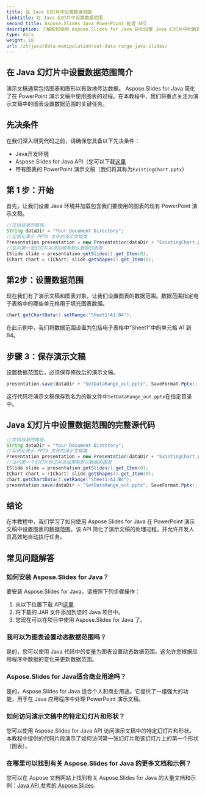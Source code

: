 ```yaml
---
title: 在 Java 幻灯片中设置数据范围
linktitle: 在 Java 幻灯片中设置数据范围
second_title: Aspose.Slides Java PowerPoint 处理 API
description: 了解如何使用 Aspose.Slides for Java 轻松设置 Java 幻灯片中的数据范围。使用此分步指南创建动态和数据驱动的演示文稿。
type: docs
weight: 18
url: /zh/java/data-manipulation/set-data-range-java-slides/
---
```


## 在 Java 幻灯片中设置数据范围简介

演示文稿通常包括图表和图形以有效地传达数据。 Aspose.Slides for Java 简化了在 PowerPoint 演示文稿中使用图表的过程。在本教程中，我们将重点关注为演示文稿中的图表设置数据范围的关键任务。

## 先决条件

在我们深入研究代码之前，请确保您具备以下先决条件：

- Java开发环境
-  Aspose.Slides for Java API（您可以下载[这里](https://releases.aspose.com/slides/java/）)
- 带有图表的 PowerPoint 演示文稿（我们将其称为`ExistingChart.pptx`）

## 第 1 步：开始

首先，让我们设置 Java 环境并加载包含我们要使用的图表的现有 PowerPoint 演示文稿。

```java
//文档目录的路径。
String dataDir = "Your Document Directory";
//实例化表示 PPTX 文件的演示文稿类
Presentation presentation = new Presentation(dataDir + "ExistingChart.pptx");
//访问第一张幻灯片并添加带有默认数据的图表
ISlide slide = presentation.getSlides().get_Item(0);
IChart chart = (IChart) slide.getShapes().get_Item(0);
```

## 第2步：设置数据范围

现在我们有了演示文稿和图表对象，让我们设置图表的数据范围。数据范围指定电子表格中的哪些单元格用于填充图表数据。

```java
chart.getChartData().setRange("Sheet1!A1:B4");
```

在此示例中，我们将数据范围设置为包括电子表格中“Sheet1”中的单元格 A1 到 B4。

## 步骤 3：保存演示文稿

设置数据范围后，必须保存修改后的演示文稿。

```java
presentation.save(dataDir + "SetDataRange_out.pptx", SaveFormat.Pptx);
```

这行代码将演示文稿保存到名为的新文件中`SetDataRange_out.pptx`在指定目录中。

## Java 幻灯片中设置数据范围的完整源代码

```java
//文档目录的路径。
String dataDir = "Your Document Directory";
//实例化表示 PPTX 文件的演示文稿类
Presentation presentation = new Presentation(dataDir + "ExistingChart.pptx");
//访问第一个幻灯片标记并添加带有默认数据的图表
ISlide slide = presentation.getSlides().get_Item(0);
IChart chart = (IChart) slide.getShapes().get_Item(0);
chart.getChartData().setRange("Sheet1!A1:B4");
presentation.save(dataDir + "SetDataRange_out.pptx", SaveFormat.Pptx);
```

## 结论

在本教程中，我们学习了如何使用 Aspose.Slides for Java 在 PowerPoint 演示文稿中设置图表的数据范围。该 API 简化了演示文稿的处理过程，并允许开发人员高效地自动执行任务。

## 常见问题解答

### 如何安装 Aspose.Slides for Java？

要安装 Aspose.Slides for Java，请按照下列步骤操作：

1. 从以下位置下载 API[这里](https://releases.aspose.com/slides/java/).
2. 将下载的 JAR 文件添加到您的 Java 项目中。
3. 您现在可以在项目中使用 Aspose.Slides for Java 了。

### 我可以为图表设置动态数据范围吗？

是的，您可以使用 Java 代码中的变量为图表设置动态数据范围。这允许您根据应用程序中数据的变化来更新数据范围。

### Aspose.Slides for Java适合商业用途吗？

是的，Aspose.Slides for Java 适合个人和商业用途。它提供了一组强大的功能，用于在 Java 应用程序中处理 PowerPoint 演示文稿。

### 如何访问演示文稿中的特定幻灯片和形状？

您可以使用 Aspose.Slides for Java API 访问演示文稿中的特定幻灯片和形状。本教程中提供的代码片段演示了如何访问第一张幻灯片和该幻灯片上的第一个形状（图表）。

### 在哪里可以找到有关 Aspose.Slides for Java 的更多文档和示例？

您可以在 Aspose 文档网站上找到有关 Aspose.Slides for Java 的大量文档和示例：[Java API 参考的 Aspose.Slides](https://reference.aspose.com/slides/java/).